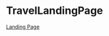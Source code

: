 # TravelLandingPage

[Landing Page](https://kalee123.github.io/HTML-CSS-Projects/TravelLandingPage)
